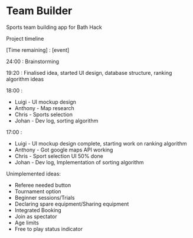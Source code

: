 # Team Builder
Sports team building app for Bath Hack

Project timeline

[Time remaining] : [event]

24:00 : Brainstorming

19:20 : Finalised idea, started UI design, database structure, ranking algorithm ideas

18:00 : 
- Luigi - UI mockup design
- Anthony - Map research
- Chris - Sports selection
- Johan - Dev log, sorting algorithm 

17:00 : 
- Luigi - UI mockup design complete, starting work on ranking algorithm
- Anthony - Got google maps API working 
- Chris - Sport selection UI 50% done
- Johan - Dev log, Implementation of sorting algorithm




Unimplemented ideas:
 
- Referee needed button
- Tournament option
- Beginner sessions/Trials
- Declaring spare equipment/Sharing equipment
- Integrated Booking
- Join as spectator
- Age limits
- Free to play status indicator
